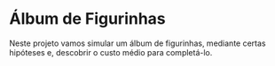 # Álbum de Figurinhas
 Neste projeto vamos simular um álbum de figurinhas, mediante certas hipóteses e, descobrir o custo médio para completá-lo.
 

